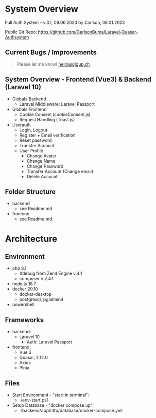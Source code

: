 # System Overview
Full Auth System - v.3.1, 08.06.2023 
by Carlson, 08.01.2023

Public Git Repo: 
https://github.com/CarlsonBuma/Laravel-Quasar-Authsystem

## Current Bugs / Improvements
 > Please let me know!
 > hello@gigup.ch

## System Overview - Frontend (Vue3) & Backend (Laravel 10)
 - Globals Backend
    - Laravel Middleware: Laravel Passport
 - Globals Frontend
    - Cookie Consent (cookieConsent.js)
    - Request Handling (Toast.js)
 - Userauth
    - Login, Logout
    - Register + Email verification
    - Reset password
    - Transfer Account
    - User Profile
        - Change Avatar
        - Change Name
        - Change Password
        - Transfer Account (Change email)
        - Delete Account

## Folder Structure
 - backend
    - see Readme.md
 - frontend
    - see Readme.md

# Architecture
## Environment 
 - php 8.1
     - Xdebug from Zend Engine v.4.1
     - composer v.2.4.1
 - node.js 18.7
 - docker 20.10
     - docker-desktop
     - postgresql, pgadmin4
 - powershell

## Frameworks
 - backend: 
     - Laravel 10
        - Auth: Laravel Passport
 - frontend: 
     - Vue 3
     - Quasar, 2.12.0
     - Axios
     - Pinia

## Files
 - Start Environment - "start in terminal":
    - ./env-start.ps1
 - Setup Database - "docker compose up":
    - ./backend/app/http/database/docker-compose.yml
